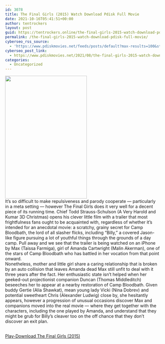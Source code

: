 ```yaml
---
id: 3078
title: The Final Girls (2015) Watch Download Pdisk Full Movie
date: 2021-10-16T05:41:51+00:00
author: tentrockers
layout: post
guid: https://tentrockers.online/the-final-girls-2015-watch-download-pdisk-full-movie/
permalink: /the-final-girls-2015-watch-download-pdisk-full-movie/
cyberseo_rss_source:
  - 'https://www.pdiskmovies.net/feeds/posts/default?max-results=100&start-index=901'
cyberseo_post_link:
  - https://www.pdiskmovies.net/2021/08/the-final-girls-2015-watch-download.html
categories:
  - Uncategorized
---
```

<div class="separator">
  <a href="https://1.bp.blogspot.com/-neW2mL8f87w/YSC48x3uKcI/AAAAAAAAaiQ/_OfiDUdIZmYTLrtAd8m6Oph7gN8ZasRywCLcBGAsYHQ/s960/The%2BFinal%2BGirls%2B%25282015%2529%2BWatch%2BDownload%2BPdisk%2BFull%2BMovie.webp"><img loading="lazy" border="0" data-original-height="960" data-original-width="640" height="400" src="https://1.bp.blogspot.com/-neW2mL8f87w/YSC48x3uKcI/AAAAAAAAaiQ/_OfiDUdIZmYTLrtAd8m6Oph7gN8ZasRywCLcBGAsYHQ/w266-h400/The%2BFinal%2BGirls%2B%25282015%2529%2BWatch%2BDownload%2BPdisk%2BFull%2BMovie.webp" width="266" /></a>
</div>



<div>
  <div>
    <span>It&#8217;s so difficult to make repulsiveness and parody cooperate — particularly in a meta setting — however The Final Girls does it very well for a decent piece of its running time. Chief Todd Strauss-Schulson (A Very Harold and Kumar 3D Christmas) opens his clever little film with a trailer that most frightfulness fans ought to be acquainted with, regardless of whether it&#8217;s intended for an anecdotal movie: a scratchy, grainy secret for Camp Bloodbath, the lord of all slasher flicks, including &#8220;Billy,&#8221; a covered Jason-like figure pursuing a lot of youthful things through the grounds of a day camp. Pull away and we see that the trailer is being watched on an iPhone by Max (Taissa Farmiga), girl of Amanda Cartwright (Malin Akerman), one of the stars of Camp Bloodbath who has battled in her vocation from that point onward.&nbsp;</span>
  </div>
  
  <div>
    <span>Nonetheless, mother and little girl share a caring relationship that is broken by an auto collision that leaves Amanda dead Max still unfit to deal with it three years after the fact. Her enthusiastic state isn&#8217;t helped when her geeked-out projectionist companion Duncan (Thomas Middleditch) beseeches her to appear at a nearby restoration of Camp Bloodbath. Given buddy Gertie (Alia Shawkat), mean young lady Vicki (Nina Dobrev) and potential sweetheart Chris (Alexander Ludwig) close by, she hesitantly appears, however a progression of unusual occasions discover Max and companions moved into the real movie — where they get together with the characters, including the one played by Amanda, and understand that they might be grub for Billy&#8217;s cleaver too on the off chance that they don&#8217;t discover an exit plan.</span>
  </div>
</div>

  
<a href="https://kofilink.com/1/bnYyajdsMDA0ZGtz?dn=1" onclick="window.open('https://kofilink.com/1/bnYyajdsMDA0ZGtz?dn=1','popup','width=600,height=600'); return false;" target="popup" rel="noopener"><br /> Play-Download The Final Girls (2015)<br /> </a>